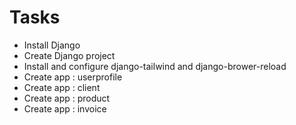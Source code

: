 # Tasks
- Install Django
- Create Django project
- Install and configure django-tailwind and django-brower-reload
- Create app : userprofile
- Create app : client
- Create app : product
- Create app : invoice